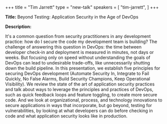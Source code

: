 +++
title = "Tim Jarrett"
type = "new-talk"
speakers = [
        "tim-jarrett",
]
+++
<div class="span-15  ">
  <div class="span-15  last ">
  <p><strong>Title:</strong>
Beyond Testing: Application Security in the Age of DevOps
</p>

<p><strong>Description:</strong></p>

<p>
It's a common question from security practitioners in any development practice: how do I secure the code my development team is building? The challenge of answering this question in DevOps: the time between developer check-in and deployment is measured in minutes, not days or weeks. But focusing only on speed without understanding the goals of DevOps can lead to undesirable trade-offs, like unnecessarily shutting down the build pipeline. In this presentation, we establish five principles for securing DevOps development (Automate Security In, Integrate to Fail Quickly, No False Alarms, Build Security Champions, Keep Operational Visibility). We review the state of the art of application security practices and talk about ways to leverage the principles and practices of DevOps, such as quick feedback loops and feature toggling,  to create more secure code. And we look at organizational, process, and technology innovations to secure applications in ways that incorporate, but go beyond, testing for vulnerabilities, by looking at what developers can do before checking in code and what application security looks like in production.
</p>
<p>

  </div>
</div>
